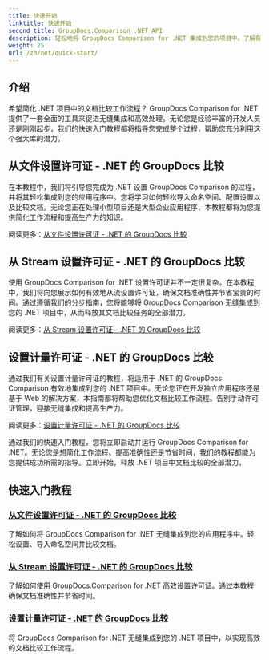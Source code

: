 ```yaml
---
title: 快速开始
linktitle: 快速开始
second_title: GroupDocs.Comparison .NET API
description: 轻松地将 GroupDocs Comparison for .NET 集成到您的项目中。了解有效的许可证设置方法，以实现准确的文档比较工作流程。
weight: 25
url: /zh/net/quick-start/
---
```


## 介绍

希望简化 .NET 项目中的文档比较工作流程？ GroupDocs Comparison for .NET 提供了一套全面的工具来促进无缝集成和高效处理。无论您是经验丰富的开发人员还是刚刚起步，我们的快速入门教程都将指导您完成整个过程，帮助您充分利用这个强大库的潜力。

## 从文件设置许可证 - .NET 的 GroupDocs 比较

在本教程中，我们将引导您完成为 .NET 设置 GroupDocs Comparison 的过程，并将其轻松集成到您的应用程序中。您将学习如何轻松导入命名空间、配置设置以及比较文档。无论您正在处理小型项目还是大型企业应用程序，本教程都将为您提供简化工作流程和提高生产力的知识。

阅读更多：[从文件设置许可证 - .NET 的 GroupDocs 比较](./set-license-from-file/)

## 从 Stream 设置许可证 - .NET 的 GroupDocs 比较

使用 GroupDocs Comparison for .NET 设置许可证并不一定很复杂。在本教程中，我们将向您展示如何有效地从流设置许可证，确保文档准确性并节省宝贵的时间。通过遵循我们的分步指南，您将能够将 GroupDocs Comparison 无缝集成到您的 .NET 项目中，从而释放其文档比较任务的全部潜力。

阅读更多：[从 Stream 设置许可证 - .NET 的 GroupDocs 比较](./set-license-from-stream/)

## 设置计量许可证 - .NET 的 GroupDocs 比较

通过我们有关设置计量许可证的教程，将适用于 .NET 的 GroupDocs Comparison 有效地集成到您的 .NET 项目中。无论您正在开发独立应用程序还是基于 Web 的解决方案，本指南都将帮助您优化文档比较工作流程。告别手动许可证管理，迎接无缝集成和提高生产力。

阅读更多：[设置计量许可证 - .NET 的 GroupDocs 比较](./set-metered-license/)

通过我们的快速入门教程，您将立即启动并运行 GroupDocs Comparison for .NET。无论您是想简化工作流程、提高准确性还是节省时间，我们的教程都能为您提供成功所需的指导。立即开始，释放 .NET 项目中文档比较的全部潜力。
## 快速入门教程
### [从文件设置许可证 - .NET 的 GroupDocs 比较](./set-license-from-file/)
了解如何将 GroupDocs Comparison for .NET 无缝集成到您的应用程序中。轻松设置、导入命名空间并比较文档。
### [从 Stream 设置许可证 - .NET 的 GroupDocs 比较](./set-license-from-stream/)
了解如何使用 GroupDocs.Comparison for .NET 高效设置许可证。通过本教程确保文档准确性并节省时间。
### [设置计量许可证 - .NET 的 GroupDocs 比较](./set-metered-license/)
将 GroupDocs Comparison for .NET 无缝集成到您的 .NET 项目中，以实现高效的文档比较工作流程。